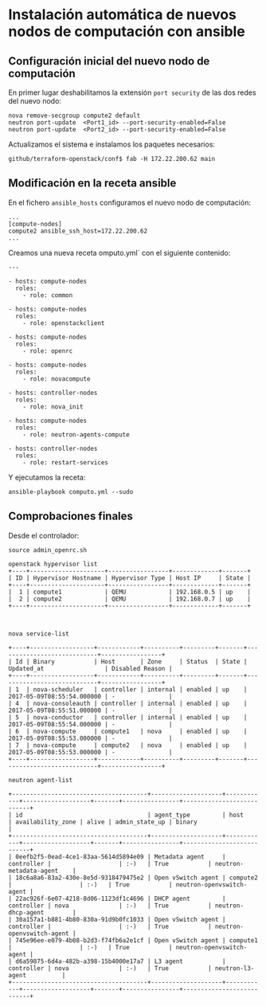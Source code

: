 # Instalación automática de nuevos nodos de computación con ansible

## Configuración inicial del nuevo nodo de computación

En primer lugar deshabilitamos la extensión `port security` de las dos redes del nuevo nodo:

	nova remove-secgroup compute2 default
	neutron port-update  <Port1_id> --port-security-enabled=False
	neutron port-update  <Port2_id> --port-security-enabled=False

Actualizamos el sistema e instalamos los paquetes necesarios:

	github/terraform-openstack/conf$ fab -H 172.22.200.62 main
	
## Modificación en la receta ansible

En el fichero `ansible_hosts` configuramos el nuevo nodo de computación:

	...
	[compute-nodes]
	compute2 ansible_ssh_host=172.22.200.62
	...

Creamos una nueva receta omputo.yml` con el siguiente contenido:

	---	

	- hosts: compute-nodes
	  roles:
	    - role: common	

	- hosts: compute-nodes
	  roles:
	    - role: openstackclient	

	- hosts: compute-nodes
	  roles: 
	    - role: openrc	

	- hosts: compute-nodes
	  roles:
	    - role: novacompute	

	- hosts: controller-nodes
	  roles:
	    - role: nova_init	

	- hosts: compute-nodes
	  roles:
	    - role: neutron-agents-compute	

	- hosts: controller-nodes
	  roles:
	    - role: restart-services

Y ejecutamos la receta:

	ansible-playbook computo.yml --sudo

## Comprobaciones finales

Desde el controlador:

	source admin_openrc.sh

	openstack hypervisor list
	+----+---------------------+-----------------+-------------+-------+
	| ID | Hypervisor Hostname | Hypervisor Type | Host IP     | State |
	+----+---------------------+-----------------+-------------+-------+
	|  1 | compute1            | QEMU            | 192.168.0.5 | up    |
	|  2 | compute2            | QEMU            | 192.168.0.7 | up    |
	+----+---------------------+-----------------+-------------+-------+



	nova service-list

	+----+------------------+------------+----------+---------+-------+----------------------------+-----------------+
	| Id | Binary           | Host       | Zone     | Status  | State | Updated_at                 | Disabled Reason |
	+----+------------------+------------+----------+---------+-------+----------------------------+-----------------+
	| 1  | nova-scheduler   | controller | internal | enabled | up    | 2017-05-09T08:55:54.000000 | -               |
	| 4  | nova-consoleauth | controller | internal | enabled | up    | 2017-05-09T08:55:51.000000 | -               |
	| 5  | nova-conductor   | controller | internal | enabled | up    | 2017-05-09T08:55:54.000000 | -               |
	| 6  | nova-compute     | compute1   | nova     | enabled | up    | 2017-05-09T08:55:53.000000 | -               |
	| 7  | nova-compute     | compute2   | nova     | enabled | up    | 2017-05-09T08:55:53.000000 | -               |
	+----+------------------+------------+----------+---------+-------+----------------------------+-----------------+

	neutron agent-list

	+--------------------------------------+--------------------+------------+-------------------+-------+----------------+---------------------------+
	| id                                   | agent_type         | host       | availability_zone | alive | admin_state_up | binary                    |
	+--------------------------------------+--------------------+------------+-------------------+-------+----------------+---------------------------+
	| 0eefb2f5-0ead-4ce1-83aa-5614d5894e09 | Metadata agent     | controller |                   | :-)   | True           | neutron-metadata-agent    |
	| 18c6a8a6-83a2-430e-8e5d-9318479475e2 | Open vSwitch agent | compute2   |                   | :-)   | True           | neutron-openvswitch-agent |
	| 22ac926f-6e07-4218-8d06-1123df1c4696 | DHCP agent         | controller | nova              | :-)   | True           | neutron-dhcp-agent        |
	| 30a157a1-b881-4b80-830a-91d9b0fc1033 | Open vSwitch agent | controller |                   | :-)   | True           | neutron-openvswitch-agent |
	| 745e96ee-e079-4b08-b2d3-f74fb6a2e1cf | Open vSwitch agent | compute1   |                   | :-)   | True           | neutron-openvswitch-agent |
	| d6a59875-6d4a-482b-a398-15b4000e17a7 | L3 agent           | controller | nova              | :-)   | True           | neutron-l3-agent          |
	+--------------------------------------+--------------------+------------+-------------------+-------+----------------+---------------------------+

